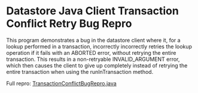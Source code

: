 # Datastore Java Client Transaction Conflict Retry Bug Repro

This program demonstrates a bug in the datastore client where it, for a lookup performed in a transaction,
incorrectly incorrectly retries the lookup operation if it fails with an ABORTED error, without retrying the entire
transaction. This results in a non-retryable INVALID_ARGUMENT error, which then causes the client to give up
completely instead of retrying the entire transaction when using the runInTransaction method.

Full repro: [TransactionConflictBugRepro.java](https://github.com/danielnorberg/datastore-java-client-transaction-conflict-retry-bug-repro/blob/master/src/main/java/TransactionConflictBugRepro.java)